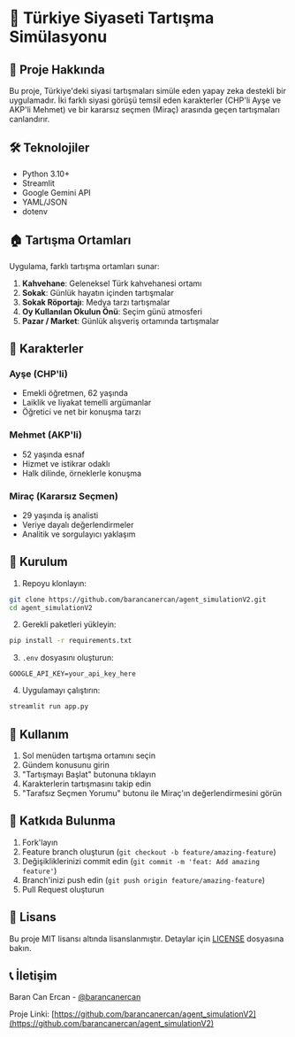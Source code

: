 # 🧠 Türkiye Siyaseti Tartışma Simülasyonu

## 🌟 Proje Hakkında

Bu proje, Türkiye'deki siyasi tartışmaları simüle eden yapay zeka destekli bir uygulamadır. İki farklı siyasi görüşü temsil eden karakterler (CHP'li Ayşe ve AKP'li Mehmet) ve bir kararsız seçmen (Miraç) arasında geçen tartışmaları canlandırır.

## 🛠️ Teknolojiler

- Python 3.10+
- Streamlit
- Google Gemini API
- YAML/JSON
- dotenv

## 🏠 Tartışma Ortamları

Uygulama, farklı tartışma ortamları sunar:

1. **Kahvehane**: Geleneksel Türk kahvehanesi ortamı
2. **Sokak**: Günlük hayatın içinden tartışmalar
3. **Sokak Röportajı**: Medya tarzı tartışmalar
4. **Oy Kullanılan Okulun Önü**: Seçim günü atmosferi
5. **Pazar / Market**: Günlük alışveriş ortamında tartışmalar

## 👥 Karakterler

### Ayşe (CHP'li)
- Emekli öğretmen, 62 yaşında
- Laiklik ve liyakat temelli argümanlar
- Öğretici ve net bir konuşma tarzı

### Mehmet (AKP'li)
- 52 yaşında esnaf
- Hizmet ve istikrar odaklı
- Halk dilinde, örneklerle konuşma

### Miraç (Kararsız Seçmen)
- 29 yaşında iş analisti
- Veriye dayalı değerlendirmeler
- Analitik ve sorgulayıcı yaklaşım

## 🚀 Kurulum

1. Repoyu klonlayın:
```bash
git clone https://github.com/barancanercan/agent_simulationV2.git
cd agent_simulationV2
```

2. Gerekli paketleri yükleyin:
```bash
pip install -r requirements.txt
```

3. `.env` dosyasını oluşturun:
```
GOOGLE_API_KEY=your_api_key_here
```

4. Uygulamayı çalıştırın:
```bash
streamlit run app.py
```

## 📝 Kullanım

1. Sol menüden tartışma ortamını seçin
2. Gündem konusunu girin
3. "Tartışmayı Başlat" butonuna tıklayın
4. Karakterlerin tartışmasını takip edin
5. "Tarafsız Seçmen Yorumu" butonu ile Miraç'ın değerlendirmesini görün

## 🤝 Katkıda Bulunma

1. Fork'layın
2. Feature branch oluşturun (`git checkout -b feature/amazing-feature`)
3. Değişikliklerinizi commit edin (`git commit -m 'feat: Add amazing feature'`)
4. Branch'inizi push edin (`git push origin feature/amazing-feature`)
5. Pull Request oluşturun

## 📄 Lisans

Bu proje MIT lisansı altında lisanslanmıştır. Detaylar için [LICENSE](LICENSE) dosyasına bakın.

## 📞 İletişim

Baran Can Ercan - [@barancanercan](https://github.com/barancanercan)

Proje Linki: [https://github.com/barancanercan/agent_simulationV2](https://github.com/barancanercan/agent_simulationV2) 
